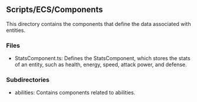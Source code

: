 ## Scripts/ECS/Components

This directory contains the components that define the data associated with entities.

### Files

- StatsComponent.ts: Defines the StatsComponent, which stores the stats of an entity, such as health, energy, speed, attack power, and defense.

### Subdirectories

- abilities: Contains components related to abilities.
